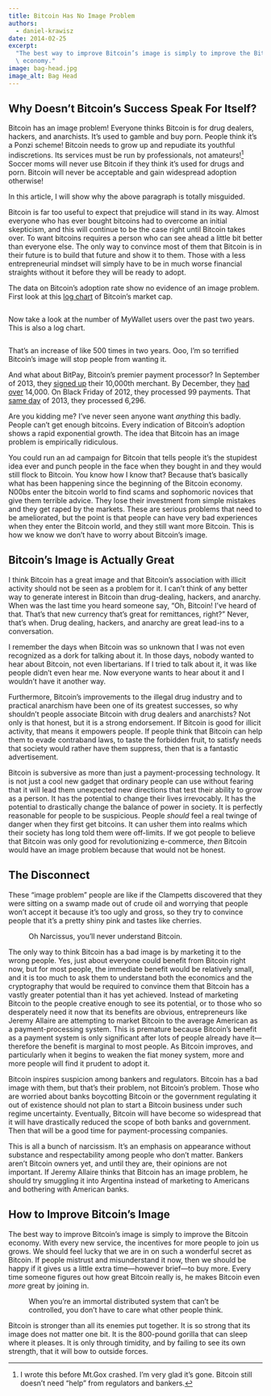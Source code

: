 ```yaml
---
title: Bitcoin Has No Image Problem
authors:
  - daniel-krawisz
date: 2014-02-25
excerpt:
  "The best way to improve Bitcoin’s image is simply to improve the Bitcoin\
  \ economy."
image: bag-head.jpg
image_alt: Bag Head
---
```


## Why Doesn’t Bitcoin’s Success Speak For Itself?

Bitcoin has an image problem! Everyone thinks Bitcoin is for drug dealers,
hackers, and anarchists. It’s used to gamble and buy porn. People think it’s a
Ponzi scheme! Bitcoin needs to grow up and repudiate its youthful
indiscretions. Its services must be run by professionals, not amateurs![^1]
Soccer moms will never use Bitcoin if they think it’s used for drugs and porn.
Bitcoin will never be acceptable and gain widespread adoption otherwise!

In this article, I will show why the above paragraph is totally misguided.

Bitcoin is far too useful to expect that prejudice will stand in its way.
Almost everyone who has ever bought bitcoins had to overcome an initial
skepticism, and this will continue to be the case right until Bitcoin takes
over. To want bitcoins requires a person who can see ahead a little bit better
than everyone else. The only way to convince most of them that Bitcoin is in
their future is to build that future and show it to them. Those with a less
entrepreneurial mindset will simply have to be in much worse financial
straights without it before they will be ready to adopt.

The data on Bitcoin’s adoption rate show no evidence of an image problem.
First look at this [log
chart](https://en.wikipedia.org/wiki/Logarithmic_scale) of Bitcoin’s market
cap.

<figure>
  <img src="/static/img/mempool/bitcoin-has-no-image-problem/marketcap-chart.png" alt="" />
</figure>

Now take a look at the number of MyWallet users over the past two years. This
is also a log chart.

<figure>
  <img src="/static/img/mempool/bitcoin-has-no-image-problem/mywallet-chart.png" alt="" />
</figure>

That’s an increase of like 500 times in two years. Ooo, I’m so terrified
Bitcoin’s image will stop people from wanting it.

And what about BitPay, Bitcoin’s premier payment processor? In September of
2013, they [signed
up](http://blog.bitpay.com/2013/12/11/bitpay-exceeds-100-000-000-in-bitcoin-transactions-processed.html)
their 10,000th merchant. By December, they [had
over](http://blog.bitpay.com/2013/12/02/bitpay-drives-explosive-growth-in-bitcoin-commerce.html)
14,000\. On Black Friday of 2012, they processed 99 payments. That [same
day](http://blog.bitpay.com/2013/12/02/bitpay-drives-explosive-growth-in-bitcoin-commerce.html)
of 2013, they processed 6,296.

Are you kidding me? I’ve never seen anyone want _anything_ this badly. People
can’t get enough bitcoins. Every indication of Bitcoin’s adoption shows a
rapid exponential growth. The idea that Bitcoin has an image problem is
empirically ridiculous.

You could run an ad campaign for Bitcoin that tells people it’s the stupidest
idea ever and punch people in the face when they bought in and they would
still flock to Bitcoin. You know how I know that? Because that’s basically
what has been happening since the beginning of the Bitcoin economy. N00bs
enter the bitcoin world to find scams and sophomoric novices that give them
terrible advice. They lose their investment from simple mistakes and they get
raped by the markets. These are serious problems that need to be ameliorated,
but the point is that people can have very bad experiences when they enter the
Bitcoin world, and they still want more Bitcoin. This is how we know we don’t
have to worry about Bitcoin’s image.

## Bitcoin’s Image is Actually Great

I think Bitcoin has a great image and that Bitcoin’s association with illicit
activity should not be seen as a problem for it. I can’t think of any better
way to generate interest in Bitcoin than drug-dealing, hackers, and anarchy.
When was the last time you heard someone say, “Oh, Bitcoin! I’ve heard of
that. That’s that new currency that’s great for remittances, right?” Never,
that’s when. Drug dealing, hackers, and anarchy are great lead-ins to a
conversation.

I remember the days when Bitcoin was so unknown that I was not even recognized
as a dork for talking about it. In those days, nobody wanted to hear about
Bitcoin, not even libertarians. If I tried to talk about it, it was like
people didn’t even hear me. Now everyone wants to hear about it and I wouldn’t
have it another way.

Furthermore, Bitcoin’s improvements to the illegal drug industry and to
practical anarchism have been one of its greatest successes, so why shouldn’t
people associate Bitcoin with drug dealers and anarchists? Not only is that
honest, but it is a strong endorsement. If Bitcoin is good for illicit
activity, that means it empowers people. If people think that Bitcoin can help
them to evade contraband laws, to taste the forbidden fruit, to satisfy needs
that society would rather have them suppress, then that is a fantastic
advertisement.

Bitcoin is subversive as more than just a payment-processing technology. It is
not just a cool new gadget that ordinary people can use without fearing that
it will lead them unexpected new directions that test their ability to grow as
a person. It has the potential to change their lives irrevocably. It has the
potential to drastically change the balance of power in society. It is
perfectly reasonable for people to be suspicious. People _should_ feel a real
twinge of danger when they first get bitcoins. It can usher them into realms
which their society has long told them were off-limits. If we got people to
believe that Bitcoin was only good for revolutionizing e-commerce, _then_
Bitcoin would have an image problem because that would not be honest.

## The Disconnect

These “image problem” people are like if the Clampetts discovered that they
were sitting on a swamp made out of crude oil and worrying that people won’t
accept it because it’s too ugly and gross, so they try to convince people that
it’s a pretty shiny pink and tastes like cherries.

<figure>
  <img src="/static/img/mempool/bitcoin-has-no-image-problem/narcissism.jpg" alt="" />
  <figcaption>Oh Narcissus, you’ll never understand Bitcoin.</figcaption>
</figure>

The only way to think Bitcoin has a bad image is by marketing it to the wrong
people. Yes, just about everyone could benefit from Bitcoin right now, but for
most people, the immediate benefit would be relatively small, and it is too
much to ask them to understand both the economics and the cryptography that
would be required to convince them that Bitcoin has a vastly greater potential
than it has yet achieved. Instead of marketing Bitcoin to the people creative
enough to see its potential, or to those who so desperately need it now that
its benefits are obvious, entrepreneurs like Jeremy Allaire are attempting to
market Bitcoin to the average American as a payment-processing system. This is
premature because Bitcoin’s benefit as a payment system is only significant
after lots of people already have it—therefore the benefit is marginal to most
people. As Bitcoin improves, and particularly when it begins to weaken the
fiat money system, more and more people will find it prudent to adopt it.

Bitcoin inspires suspicion among bankers and regulators. Bitcoin has a bad
image with them, but that’s their problem, not Bitcoin’s problem. Those who
are worried about banks boycotting Bitcoin or the government regulating it out
of existence should not plan to start a Bitcoin business under such regime
uncertainty. Eventually, Bitcoin will have become so widespread that it will
have drastically reduced the scope of both banks and government. Then that
will be a good time for payment-processing companies.

This is all a bunch of narcissism. It’s an emphasis on appearance without
substance and respectability among people who don’t matter. Bankers aren’t
Bitcoin owners yet, and until they are, their opinions are not important. If
Jeremy Allaire thinks that Bitcoin has an image problem, he should try
smuggling it into Argentina instead of marketing to Americans and bothering
with American banks.

## How to Improve Bitcoin’s Image

The best way to improve Bitcoin’s image is simply to improve the Bitcoin
economy. With every new service, the incentives for more people to join us
grows. We should feel lucky that we are in on such a wonderful secret as
Bitcoin. If people mistrust and misunderstand it now, then we should be happy
if it gives us a little extra time—however brief—to buy more. Every time
someone figures out how great Bitcoin really is, he makes Bitcoin even _more_
great by joining in.

<figure>
  <img src="/static/img/mempool/bitcoin-has-no-image-problem/miss-sunshine.jpg" alt="" />
  <figcaption>When you’re an immortal distributed system that can’t be controlled, you don’t have to care what other people think.</figcaption>
</figure>

Bitcoin is stronger than all its enemies put together. It is so strong that
its image does not matter one bit. It is the 800-pound gorilla that can sleep
where it pleases. It is only through timidity, and by failing to see its own
strength, that it will bow to outside forces.

[^1]:
    I wrote this before Mt.Gox crashed. I’m very glad it’s gone. Bitcoin
    still doesn’t need “help” from regulators and bankers.
